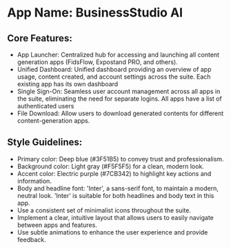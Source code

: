 # **App Name**: BusinessStudio AI

## Core Features:

- App Launcher: Centralized hub for accessing and launching all content generation apps (FidsFlow, Expostand PRO, and others).
- Unified Dashboard: Unified dashboard providing an overview of app usage, content created, and account settings across the suite. Each existing app has its own dashboard
- Single Sign-On: Seamless user account management across all apps in the suite, eliminating the need for separate logins. All apps have a list of authenticated users
- File Download: Allow users to download generated contents for different content-generation apps.

## Style Guidelines:

- Primary color: Deep blue (#3F51B5) to convey trust and professionalism.
- Background color: Light gray (#F5F5F5) for a clean, modern look.
- Accent color: Electric purple (#7CB342) to highlight key actions and information.
- Body and headline font: 'Inter', a sans-serif font, to maintain a modern, neutral look. 'Inter' is suitable for both headlines and body text in this app.
- Use a consistent set of minimalist icons throughout the suite.
- Implement a clear, intuitive layout that allows users to easily navigate between apps and features.
- Use subtle animations to enhance the user experience and provide feedback.